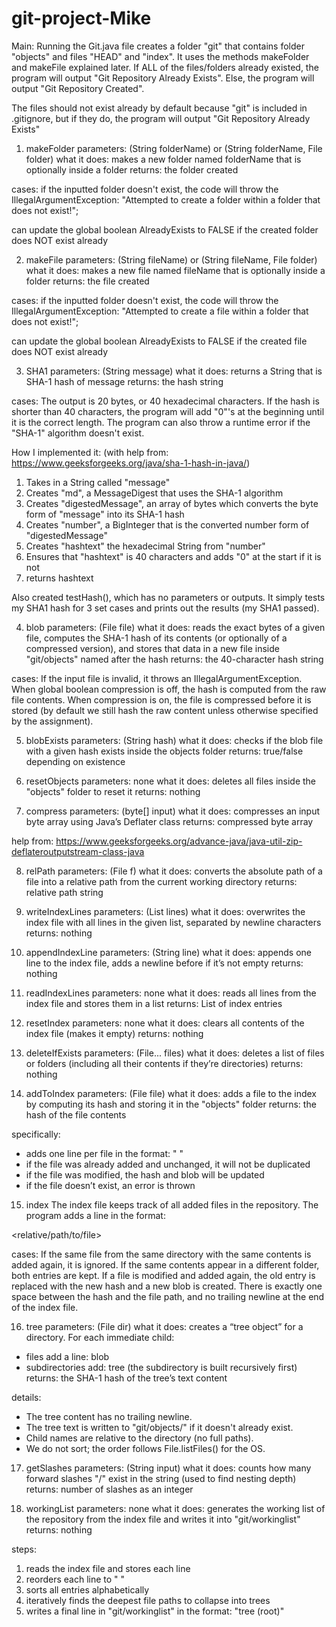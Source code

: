 # git-project-Mike
Main:
Running the Git.java file creates a folder "git" that contains folder "objects" and files "HEAD" and "index".
It uses the methods makeFolder and makeFile explained later.
If ALL of the files/folders already existed, the program will output "Git Repository Already Exists".
Else, the program will output "Git Repository Created".

The files should not exist already by default because "git" is included in .gitignore, but if they do, the program will output "Git Repository Already Exists"


1. makeFolder
parameters:     (String folderName) or (String folderName, File folder)
what it does:   makes a new folder named folderName that is optionally inside a folder
returns:        the folder created

cases:
if the inputted folder doesn't exist, the code will throw the IllegalArgumentException:
"Attempted to create a folder within a folder that does not exist!";

can update the global boolean AlreadyExists to FALSE if the created folder does NOT exist already


2. makeFile
parameters:     (String fileName) or (String fileName, File folder)
what it does:   makes a new file named fileName that is optionally inside a folder
returns:        the file created

cases:
if the inputted folder doesn't exist, the code will throw the IllegalArgumentException:
"Attempted to create a file within a folder that does not exist!";

can update the global boolean AlreadyExists to FALSE if the created file does NOT exist already


3. SHA1
parameters:     (String message)
what it does:   returns a String that is SHA-1 hash of message
returns:        the hash string

cases:
The output is 20 bytes, or 40 hexadecimal characters.
If the hash is shorter than 40 characters, the program will add "0"'s at the beginning until it is the correct length.
The program can also throw a runtime error if the "SHA-1" algorithm doesn't exist.

How I implemented it:
(with help from: https://www.geeksforgeeks.org/java/sha-1-hash-in-java/)
1) Takes in a String called "message"
2) Creates "md", a MessageDigest that uses the SHA-1 algorithm
3) Creates "digestedMessage", an array of bytes which converts the byte form of "message" into its SHA-1 hash
4) Creates "number", a BigInteger that is the converted number form of "digestedMessage"
5) Creates "hashtext" the hexadecimal String from "number"
6) Ensures that "hashtext" is 40 characters and adds "0" at the start if it is not
7) returns hashtext

Also created testHash(), which has no parameters or outputs.
It simply tests my SHA1 hash for 3 set cases and prints out the results (my SHA1 passed).


4. blob
parameters:     (File file)
what it does:   reads the exact bytes of a given file, computes the SHA-1 hash of its contents (or optionally of a compressed version), and stores that data in a new file inside "git/objects" named after the hash
returns:        the 40-character hash string

cases:
If the input file is invalid, it throws an IllegalArgumentException.
When global boolean compression is off, the hash is computed from the raw file contents.
When compression is on, the file is compressed before it is stored (by default we still hash the raw content unless otherwise specified by the assignment).


5. blobExists
parameters:     (String hash)
what it does:   checks if the blob file with a given hash exists inside the objects folder
returns:        true/false depending on existence


6. resetObjects
parameters:     none
what it does:   deletes all files inside the "objects" folder to reset it
returns:        nothing


7. compress
parameters:     (byte[] input)
what it does:   compresses an input byte array using Java’s Deflater class
returns:        compressed byte array

help from:
https://www.geeksforgeeks.org/advance-java/java-util-zip-deflateroutputstream-class-java


8. relPath
parameters:     (File f)
what it does:   converts the absolute path of a file into a relative path from the current working directory
returns:        relative path string


9. writeIndexLines
parameters:     (List<String> lines)
what it does:   overwrites the index file with all lines in the given list, separated by newline characters
returns:        nothing


10. appendIndexLine
parameters:     (String line)
what it does:   appends one line to the index file, adds a newline before if it’s not empty
returns:        nothing


11. readIndexLines
parameters:     none
what it does:   reads all lines from the index file and stores them in a list
returns:        List<String> of index entries


12. resetIndex
parameters:     none
what it does:   clears all contents of the index file (makes it empty)
returns:        nothing


13. deleteIfExists
parameters:     (File... files)
what it does:   deletes a list of files or folders (including all their contents if they’re directories)
returns:        nothing


14. addToIndex
parameters:     (File file)
what it does:   adds a file to the index by computing its hash and storing it in the "objects" folder
returns:        the hash of the file contents

specifically:
- adds one line per file in the format: "<hash> <path>"
- if the file was already added and unchanged, it will not be duplicated
- if the file was modified, the hash and blob will be updated
- if the file doesn’t exist, an error is thrown


15. index
The index file keeps track of all added files in the repository.
The program adds a line in the format:

<hash> <relative/path/to/file>

cases:
If the same file from the same directory with the same contents is added again, it is ignored.
If the same contents appear in a different folder, both entries are kept.
If a file is modified and added again, the old entry is replaced with the new hash and a new blob is created.
There is exactly one space between the hash and the file path, and no trailing newline at the end of the index file.

16. tree
parameters:     (File dir)
what it does:   creates a “tree object” for a directory. For each immediate child:
- files add a line:  blob <SHA1> <name>
- subdirectories add: tree <SHA1> <name>      (the subdirectory is built recursively first)
returns:        the SHA-1 hash of the tree’s text content

details:
- The tree content has no trailing newline.
- The tree text is written to "git/objects/<treeHash>" if it doesn't already exist.
- Child names are relative to the directory (no full paths).
- We do not sort; the order follows File.listFiles() for the OS.


17. getSlashes
parameters:     (String input)
what it does:   counts how many forward slashes "/" exist in the string (used to find nesting depth)
returns:        number of slashes as an integer


18. workingList
parameters:     none
what it does:   generates the working list of the repository from the index file and writes it into "git/workinglist"
returns:        nothing

steps:
1) reads the index file and stores each line
2) reorders each line to "<path> <hash>"
3) sorts all entries alphabetically
4) iteratively finds the deepest file paths to collapse into trees
5) writes a final line in "git/workinglist" in the format:
   "tree <rootTreeHash> (root)"
